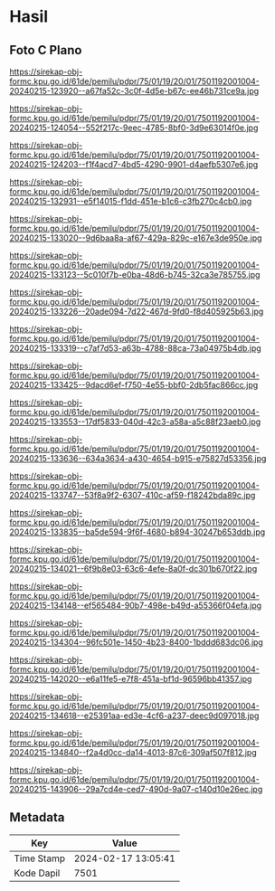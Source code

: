 # Hasil

## Foto C Plano

https://sirekap-obj-formc.kpu.go.id/61de/pemilu/pdpr/75/01/19/20/01/7501192001004-20240215-123920--a67fa52c-3c0f-4d5e-b67c-ee46b731ce9a.jpg

https://sirekap-obj-formc.kpu.go.id/61de/pemilu/pdpr/75/01/19/20/01/7501192001004-20240215-124054--552f217c-9eec-4785-8bf0-3d9e63014f0e.jpg

https://sirekap-obj-formc.kpu.go.id/61de/pemilu/pdpr/75/01/19/20/01/7501192001004-20240215-124203--f1f4acd7-4bd5-4290-9901-d4aefb5307e6.jpg

https://sirekap-obj-formc.kpu.go.id/61de/pemilu/pdpr/75/01/19/20/01/7501192001004-20240215-132931--e5f14015-f1dd-451e-b1c6-c3fb270c4cb0.jpg

https://sirekap-obj-formc.kpu.go.id/61de/pemilu/pdpr/75/01/19/20/01/7501192001004-20240215-133020--9d6baa8a-af67-429a-829c-e167e3de950e.jpg

https://sirekap-obj-formc.kpu.go.id/61de/pemilu/pdpr/75/01/19/20/01/7501192001004-20240215-133123--5c010f7b-e0ba-48d6-b745-32ca3e785755.jpg

https://sirekap-obj-formc.kpu.go.id/61de/pemilu/pdpr/75/01/19/20/01/7501192001004-20240215-133226--20ade094-7d22-467d-9fd0-f8d405925b63.jpg

https://sirekap-obj-formc.kpu.go.id/61de/pemilu/pdpr/75/01/19/20/01/7501192001004-20240215-133319--c7af7d53-a63b-4788-88ca-73a04975b4db.jpg

https://sirekap-obj-formc.kpu.go.id/61de/pemilu/pdpr/75/01/19/20/01/7501192001004-20240215-133425--9dacd6ef-f750-4e55-bbf0-2db5fac866cc.jpg

https://sirekap-obj-formc.kpu.go.id/61de/pemilu/pdpr/75/01/19/20/01/7501192001004-20240215-133553--17df5833-040d-42c3-a58a-a5c88f23aeb0.jpg

https://sirekap-obj-formc.kpu.go.id/61de/pemilu/pdpr/75/01/19/20/01/7501192001004-20240215-133636--634a3634-a430-4654-b915-e75827d53356.jpg

https://sirekap-obj-formc.kpu.go.id/61de/pemilu/pdpr/75/01/19/20/01/7501192001004-20240215-133747--53f8a9f2-6307-410c-af59-f18242bda89c.jpg

https://sirekap-obj-formc.kpu.go.id/61de/pemilu/pdpr/75/01/19/20/01/7501192001004-20240215-133835--ba5de594-9f6f-4680-b894-30247b653ddb.jpg

https://sirekap-obj-formc.kpu.go.id/61de/pemilu/pdpr/75/01/19/20/01/7501192001004-20240215-134021--6f9b8e03-63c6-4efe-8a0f-dc301b670f22.jpg

https://sirekap-obj-formc.kpu.go.id/61de/pemilu/pdpr/75/01/19/20/01/7501192001004-20240215-134148--ef565484-90b7-498e-b49d-a55366f04efa.jpg

https://sirekap-obj-formc.kpu.go.id/61de/pemilu/pdpr/75/01/19/20/01/7501192001004-20240215-134304--96fc501e-1450-4b23-8400-1bddd683dc06.jpg

https://sirekap-obj-formc.kpu.go.id/61de/pemilu/pdpr/75/01/19/20/01/7501192001004-20240215-142020--e6a11fe5-e7f8-451a-bf1d-96596bb41357.jpg

https://sirekap-obj-formc.kpu.go.id/61de/pemilu/pdpr/75/01/19/20/01/7501192001004-20240215-134618--e25391aa-ed3e-4cf6-a237-deec9d097018.jpg

https://sirekap-obj-formc.kpu.go.id/61de/pemilu/pdpr/75/01/19/20/01/7501192001004-20240215-134840--f2a4d0cc-da14-4013-87c6-309af507f812.jpg

https://sirekap-obj-formc.kpu.go.id/61de/pemilu/pdpr/75/01/19/20/01/7501192001004-20240215-143906--29a7cd4e-ced7-490d-9a07-c140d10e26ec.jpg


## Metadata

| Key        | Value               |
| ---------- | ------------------- |
| Time Stamp | 2024-02-17 13:05:41 |
| Kode Dapil | 7501                |



